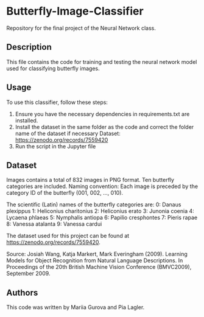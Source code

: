 # Butterfly-Image-Classifier

Repository for the final project of the Neural Network class.

## Description

This file contains the code for training and testing the neural network model used for classifying butterfly images.

## Usage

To use this classifier, follow these steps:

1. Ensure you have the necessary dependencies in requirements.txt are installed.
2. Install the dataset in the same folder as the code
    and correct the  folder name of the dataset if necessary
    Dataset: https://zenodo.org/records/7559420 
3. Run the script in the Jupyter file


## Dataset

Images contains a total of 832 images in PNG format. Ten butterfly categories are included.
Naming convention: Each image is preceded by the category ID of the butterfly (001, 002, ..., 010).

The scientific (Latin) names of the butterfly categories are:
0: Danaus plexippus
1: Heliconius charitonius
2: Heliconius erato
3: Junonia coenia
4: Lycaena phlaeas
5: Nymphalis antiopa
6: Papilio cresphontes
7: Pieris rapae
8: Vanessa atalanta
9: Vanessa cardui

The dataset used for this project can be found at https://zenodo.org/records/7559420.

Source:
Josiah Wang, Katja Markert, Mark Everingham (2009). Learning Models for Object Recognition from Natural Language Descriptions. In Proceedings of the 20th British Machine Vision Conference (BMVC2009), September 2009.

## Authors

This code was written by Mariia Gurova and Pia Lagler.
